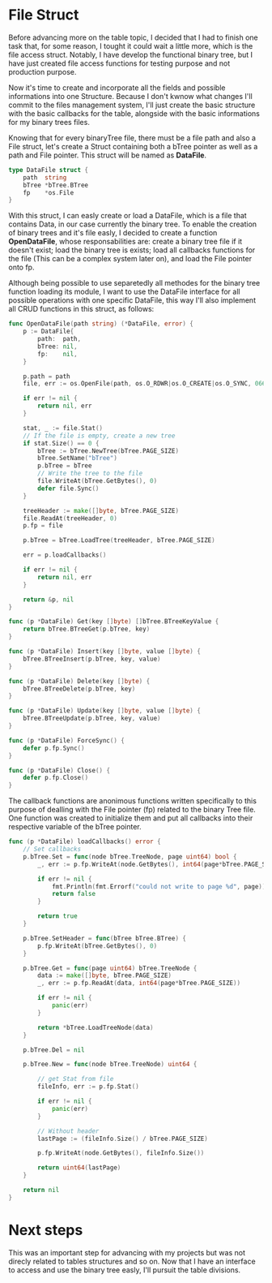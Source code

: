 # File Struct

Before advancing more on the table topic, I decided that I had to finish one task that, for some reason, I tought it could wait a little more, which is the file access struct. Notably, I have develop the functional binary tree, but I have just created file access functions for testing purpose and not production purpose.

Now it's time to create and incorporate all the fields and possible informations into one Structure. Because I don't kwnow what changes I'll commit to the files management system, I'll just create the basic structure with the basic callbacks for the table, alongside with the basic informations for my binary trees files.

Knowing that for every binaryTree file, there must be a file path and also a File struct, let's create a Struct containing both a bTree pointer as well as a path and File pointer. This struct will be named as **DataFile**.

```go
type DataFile struct {
	path  string
	bTree *bTree.BTree
	fp    *os.File
}

```

With this struct, I can easly create or load a DataFile, which is a file that contains Data, in our case currently the binary tree. To enable the creation of binary trees and it's file easly, I decided to create a function **OpenDataFile**, whose responsabilities are: create a binary tree file if it doesn't exist; load the binary tree is exists; load all callbacks functions for the file (This can be a complex system later on), and load the File pointer onto fp.

Although being possible to use separetedly all methodes for the binary tree function loading its module, I want to use the DataFile interface for all possible operations with one specific DataFile, this way I'll also implement all CRUD functions in this struct, as follows:

```go
func OpenDataFile(path string) (*DataFile, error) {
	p := DataFile{
		path:  path,
		bTree: nil,
		fp:    nil,
	}

	p.path = path
	file, err := os.OpenFile(path, os.O_RDWR|os.O_CREATE|os.O_SYNC, 0666)

	if err != nil {
		return nil, err
	}

	stat, _ := file.Stat()
	// If the file is empty, create a new tree
	if stat.Size() == 0 {
		bTree := bTree.NewTree(bTree.PAGE_SIZE)
		bTree.SetName("bTree")
		p.bTree = bTree
		// Write the tree to the file
		file.WriteAt(bTree.GetBytes(), 0)
		defer file.Sync()
	}

	treeHeader := make([]byte, bTree.PAGE_SIZE)
	file.ReadAt(treeHeader, 0)
	p.fp = file

	p.bTree = bTree.LoadTree(treeHeader, bTree.PAGE_SIZE)

	err = p.loadCallbacks()

	if err != nil {
		return nil, err
	}

	return &p, nil
}

func (p *DataFile) Get(key []byte) []bTree.BTreeKeyValue {
	return bTree.BTreeGet(p.bTree, key)
}

func (p *DataFile) Insert(key []byte, value []byte) {
	bTree.BTreeInsert(p.bTree, key, value)
}

func (p *DataFile) Delete(key []byte) {
	bTree.BTreeDelete(p.bTree, key)
}

func (p *DataFile) Update(key []byte, value []byte) {
	bTree.BTreeUpdate(p.bTree, key, value)
}

func (p *DataFile) ForceSync() {
	defer p.fp.Sync()
}

func (p *DataFile) Close() {
	defer p.fp.Close()
}
```

The callback functions are anonimous functions written specifically to this purpose of dealling with the File pointer (fp) related to the binary Tree file. One function was created to initialize them and put all callbacks into their respective variable of the bTree pointer.

```go
func (p *DataFile) loadCallbacks() error {
	// Set callbacks
	p.bTree.Set = func(node bTree.TreeNode, page uint64) bool {
		_, err := p.fp.WriteAt(node.GetBytes(), int64(page*bTree.PAGE_SIZE))

		if err != nil {
			fmt.Println(fmt.Errorf("could not write to page %d", page))
			return false
		}

		return true
	}

	p.bTree.SetHeader = func(bTree bTree.BTree) {
		p.fp.WriteAt(bTree.GetBytes(), 0)
	}

	p.bTree.Get = func(page uint64) bTree.TreeNode {
		data := make([]byte, bTree.PAGE_SIZE)
		_, err := p.fp.ReadAt(data, int64(page*bTree.PAGE_SIZE))

		if err != nil {
			panic(err)
		}

		return *bTree.LoadTreeNode(data)
	}

	p.bTree.Del = nil

	p.bTree.New = func(node bTree.TreeNode) uint64 {

		// get Stat from file
		fileInfo, err := p.fp.Stat()

		if err != nil {
			panic(err)
		}

		// Without header
		lastPage := (fileInfo.Size() / bTree.PAGE_SIZE)

		p.fp.WriteAt(node.GetBytes(), fileInfo.Size())

		return uint64(lastPage)
	}

	return nil
}

```

# Next steps

This was an important step for advancing with my projects but was not direcly related to tables structures and so on. Now that I have an interface to access and use the binary tree easly, I'll pursuit the table divisions. 

